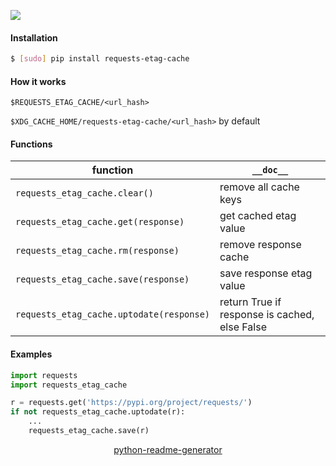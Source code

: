 <!--
https://pypi.org/project/readme-generator/
https://pypi.org/project/python-readme-generator/
-->

[![](https://img.shields.io/pypi/pyversions/requests-etag-cache.svg?longCache=True)](https://pypi.org/project/requests-etag-cache/)

#### Installation
```bash
$ [sudo] pip install requests-etag-cache
```

#### How it works
```
$REQUESTS_ETAG_CACHE/<url_hash>
```

`$XDG_CACHE_HOME/requests-etag-cache/<url_hash>` by default

#### Functions
function|`__doc__`
-|-
`requests_etag_cache.clear()` |remove all cache keys
`requests_etag_cache.get(response)` |get cached etag value
`requests_etag_cache.rm(response)` |remove response cache
`requests_etag_cache.save(response)` |save response etag value
`requests_etag_cache.uptodate(response)` |return True if response is cached, else False

#### Examples
```python
import requests
import requests_etag_cache

r = requests.get('https://pypi.org/project/requests/')
if not requests_etag_cache.uptodate(r):
    ...
    requests_etag_cache.save(r)
```

<p align="center">
    <a href="https://pypi.org/project/python-readme-generator/">python-readme-generator</a>
</p>